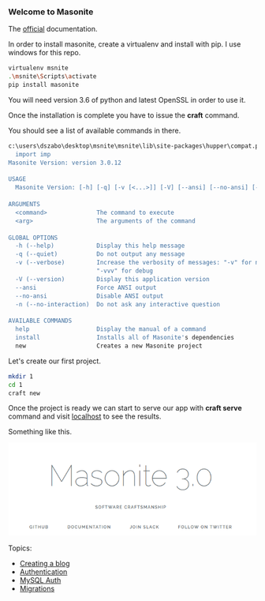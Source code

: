 ### Welcome to Masonite

The [official](https://docs.masoniteproject.com/) documentation.

In order to install masonite, create a virtualenv and install with pip. I use windows for this repo.

``` bash
virtualenv msnite
.\msnite\Scripts\activate
pip install masonite
```

You will need version 3.6 of python and latest OpenSSL in order to use it.

Once the installation is complete you have to issue the **craft** command.

You should see a list of available commands in there.


``` bash
c:\users\dszabo\desktop\msnite\msnite\lib\site-packages\hupper\compat.py:2: DeprecationWarning: the imp module is deprecated in favour of importlib; see the module's documentation for alternative uses
  import imp
Masonite Version: version 3.0.12

USAGE
  Masonite Version: [-h] [-q] [-v [<...>]] [-V] [--ansi] [--no-ansi] [-n] <command> [<arg1>] ... [<argN>]

ARGUMENTS
  <command>              The command to execute
  <arg>                  The arguments of the command

GLOBAL OPTIONS
  -h (--help)            Display this help message
  -q (--quiet)           Do not output any message
  -v (--verbose)         Increase the verbosity of messages: "-v" for normal output, "-vv" for more verbose output and
                         "-vvv" for debug
  -V (--version)         Display this application version
  --ansi                 Force ANSI output
  --no-ansi              Disable ANSI output
  -n (--no-interaction)  Do not ask any interactive question

AVAILABLE COMMANDS
  help                   Display the manual of a command
  install                Installs all of Masonite's dependencies
  new                    Creates a new Masonite project
```

Let's create our first project.

``` bash
mkdir 1
cd 1
craft new
```

Once the project is ready we can start to serve our app with **craft serve** command and visit [localhost](http://127.0.0.1:8000/) to see the results.

Something like this.

![Logo](/Pictures/welcome.PNG)


Topics:

* [Creating a blog](/Guides/CreatingBlog.md)
* [Authentication](/Guides/Authentication.md)
* [MySQL Auth](/Guides/MySQLAuth.md)
* [Migrations](/Guides/Migrations.md)